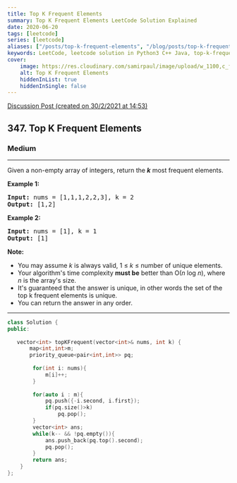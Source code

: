 ```yaml
---
title: Top K Frequent Elements
summary: Top K Frequent Elements LeetCode Solution Explained
date: 2020-06-20
tags: [leetcode]
series: [leetcode]
aliases: ["/posts/top-k-frequent-elements", "/blog/posts/top-k-frequent-elements", "/top-k-frequent-elements"]
keywords: LeetCode, leetcode solution in Python3 C++ Java, top-k-frequent-elements solution
cover:
    image: https://res.cloudinary.com/samirpaul/image/upload/w_1100,c_fit,co_rgb:FFFFFF,l_text:Arial_70_bold:Top K Frequent Elements/problem-solving.webp
    alt: Top K Frequent Elements
    hiddenInList: true
    hiddenInSingle: false
---
```



[Discussion Post (created on 30/2/2021 at 14:53)](https://leetcode.com/problems/top-k-frequent-elements/submissions/)  
<h2>347. Top K Frequent Elements</h2><h3>Medium</h3><hr><div><p>Given a non-empty array of integers, return the <b><i>k</i></b> most frequent elements.</p>

<p><strong>Example 1:</strong></p>

<pre><strong>Input: </strong>nums = <span id="example-input-1-1">[1,1,1,2,2,3]</span>, k = <span id="example-input-1-2">2</span>
<strong>Output: </strong><span id="example-output-1">[1,2]</span>
</pre>

<div>
<p><strong>Example 2:</strong></p>

<pre><strong>Input: </strong>nums = <span id="example-input-2-1">[1]</span>, k = <span id="example-input-2-2">1</span>
<strong>Output: </strong><span id="example-output-2">[1]</span></pre>
</div>

<p><b>Note: </b></p>

<ul>
	<li>You may assume <i>k</i> is always valid, 1 ≤ <i>k</i> ≤ number of unique elements.</li>
	<li>Your algorithm's time complexity <b>must be</b> better than O(<i>n</i> log <i>n</i>), where <i>n</i> is the array's size.</li>
	<li>It's guaranteed that the answer is unique, in other words the set of the top k frequent elements is unique.</li>
	<li>You can return the answer in any order.</li>
</ul>
</div>

---




```cpp
class Solution {
public:
    
   vector<int> topKFrequent(vector<int>& nums, int k) {
       map<int,int>m;
       priority_queue<pair<int,int>> pq;
        
        for(int i: nums){
            m[i]++;
        }
        
        for(auto i : m){
            pq.push({-i.second, i.first});
            if(pq.size()>k)
                pq.pop();
        }
        vector<int> ans;
        while(k-- && !pq.empty()){
            ans.push_back(pq.top().second);
            pq.pop();   
        }
        return ans;
    }
};
```
